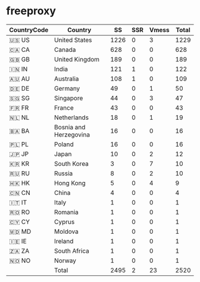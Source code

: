 # freeproxy

|CountryCode|Country|SS|SSR|Vmess|Total|
|  ----  | ----  |  ----  | ----  |  ----  | ----  |
|🇺🇸 US|United States|1226|0|3|1229|
|🇨🇦 CA|Canada|628|0|0|628|
|🇬🇧 GB|United Kingdom|189|0|0|189|
|🇮🇳 IN|India|121|1|0|122|
|🇦🇺 AU|Australia|108|1|0|109|
|🇩🇪 DE|Germany|49|0|1|50|
|🇸🇬 SG|Singapore|44|0|3|47|
|🇫🇷 FR|France|43|0|0|43|
|🇳🇱 NL|Netherlands|18|0|1|19|
|🇧🇦 BA|Bosnia and Herzegovina|16|0|0|16|
|🇵🇱 PL|Poland|16|0|0|16|
|🇯🇵 JP|Japan|10|0|2|12|
|🇰🇷 KR|South Korea|3|0|7|10|
|🇷🇺 RU|Russia|8|0|2|10|
|🇭🇰 HK|Hong Kong|5|0|4|9|
|🇨🇳 CN|China|4|0|0|4|
|🇮🇹 IT|Italy|1|0|0|1|
|🇷🇴 RO|Romania|1|0|0|1|
|🇨🇾 CY|Cyprus|1|0|0|1|
|🇲🇩 MD|Moldova|1|0|0|1|
|🇮🇪 IE|Ireland|1|0|0|1|
|🇿🇦 ZA|South Africa|1|0|0|1|
|🇳🇴 NO|Norway|1|0|0|1|
||Total|2495|2|23|2520|
